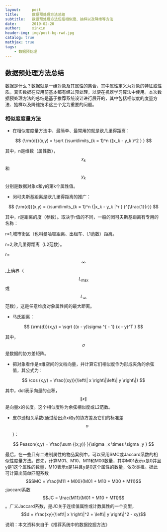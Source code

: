 ```yaml
---
layout:     post                    
title:      数据预处理方法总结               
subtitle:   数据预处理方法包括相似度、抽样以及降维等方法 
date:       2019-02-20             
author:     xinxin                     
header-img: img/post-bg-rwd.jpg    
catalog: true                       
mathjax: true
tags:                               
    - 数据预处理
---
```


## 数据预处理方法总结

数据是什么？数据就是一组对象及其属性的集合，其中属性定义为对象的特征或性质。真实数据在应用前基本都有经过预处理，以便在机器学习算法中使用。本次数据预处理方法的总结是基于推荐系统设计进行展开的，其中包括相似度的度量方法、抽样以及降维技术这三个尤为重要的问题。

### 相似度度量方法

* 在相似度度量方法中，最简单、最常用的就是欧几里得距离：

$$
{\rm{d}}(x,y) = \sqrt {\sum\limits_{k = 1}^n {(x_k  - y_k )^2 } } 
$$

其中，n是维数（属性数），$${x_k }$$和$${y_k }$$分别是数据对象x和y的第k个属性值。

* 闵可夫斯基距离是欧几里得距离的推广：

$$
{\rm{d}}(x,y) = (\sum\limits_{k = 1}^n {|x_k  - y_k |^r } )^{\frac{1}{r}} 
$$

其中，r是距离的度（参数）。取决于r值的不同，一般的闵可夫斯基距离有专用的名称：

r=1,城市街区（也叫曼哈顿距离、出租车、L1范数）距离。

r=2,欧几里得距离（L2范数）。

r=$$\infty$$,上确界（$$L_{\max }$$或$$L_\infty$$范数），这是任意维度对象属性间的最大距离。

* 马氏距离：

$$
{\rm{d}}(x,y) = \sqrt {(x - y)\sigma ^{ - 1} (x - y)^T } 
$$

其中，$$\sigma$$是数据的协方差矩阵。

* 把对象看作是n维空间的文档向量，并计算它们相似度作为形成夹角的余弦值，其公式为：

$$
\cos (x,y) = \frac{(xy)}{\left\| x \right\|\left\| y \right\|}
$$

其中，dot表示向量的点积，$${\left\| x \right\|}$$是向量x的长度。这个相似度称为余弦相似度或L2范数。

* 皮尔逊相关系数(通过给出点x和y的协方差及它们的标准差$$\sigma $$)：

$$
Peason(x,y) = \frac{\sum {(x,y)} }{\sigma _x  \times \sigma _y }
$$

最后，在一些只有二进制属性的物品案例中，可以采用SMC或Jaccard系数的相似性度量方法。首先，计算M01、M10、M11和M00数量，其中M01表示x是0并且y是1这个属性的数量，M10表示x是1并且y是0这个属性的数量，依次类推。据此可计算出简单匹配系数$$SMC = \frac{M11 + M00}{M01 + M10 + M00 + M11}$$;jaccard系数$$JC = \frac{M11}{M01 + M10 + M11}$$。广义Jaccard系数，是JC关于连续值属性或计数属性的一个变型，$$d = \frac{xy}{\left\| x \right\|^2  + \left\| y \right\|^2  - xy}$$



说明：本文资料来自于《推荐系统中的数据挖掘方法》




